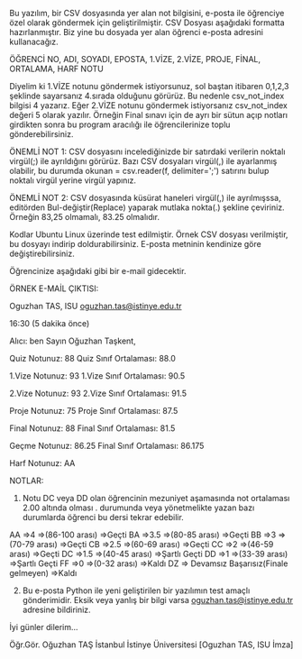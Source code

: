Bu yazılım, bir CSV dosyasında yer alan not bilgisini, e-posta ile öğrenciye özel olarak göndermek için geliştirilmiştir.  CSV Dosyası aşağıdaki formatta hazırlanmıştır. Biz yine bu dosyada yer alan öğrenci e-posta adresini kullanacağız.

ÖĞRENCİ NO, ADI, SOYADI, EPOSTA, 1.VİZE, 2.VİZE, PROJE, FİNAL, ORTALAMA, HARF NOTU

Diyelim ki 1.VİZE notunu göndermek istiyorsunuz, sol baştan itibaren 0,1,2,3 şeklinde sayarsanız 4.sırada olduğunu görürüz. Bu nedenle csv_not_index bilgisi 4 yazarız. Eğer 2.VİZE notunu göndermek istiyorsanız csv_not_index değeri 5 olarak yazılır. Örneğin Final sınavı için de ayrı bir sütun açıp notları girdikten sonra bu program aracılığı ile öğrencilerinize toplu gönderebilirsiniz.  

ÖNEMLİ NOT 1: CSV dosyasını incelediğinizde bir satırdaki verilerin noktalı virgül(;) ile ayrıldığını görürüz. Bazı CSV dosyaları virgül(,) ile ayarlanmış olabilir, bu durumda okunan = csv.reader(f, delimiter=';') satırını bulup noktalı virgül yerine virgül yapınız.

ÖNEMLİ NOT 2: CSV dosyasında küsürat haneleri virgül(,) ile ayrılmışssa, editörden Bul-değiştir(Replace) yaparak mutlaka nokta(.) şekline çeviriniz. Örneğin 83,25 olmamalı, 83.25 olmalıdır.

Kodlar Ubuntu Linux üzerinde test edilmiştir.  Örnek CSV dosyası verilmiştir, bu dosyayı indirip doldurabilirsiniz. E-posta metninin kendinize göre değiştirebilirsiniz.

Öğrencinize aşağıdaki gibi bir e-mail gidecektir.






ÖRNEK E-MAİL ÇIKTISI:

Oguzhan TAS, ISU <oguzhan.tas@istinye.edu.tr>
	
16:30 (5 dakika önce)
	
Alıcı: ben
Sayın Oğuzhan Taşkent,

Quiz Notunuz: 88
Quiz Sınıf Ortalaması: 88.0

1.Vize Notunuz: 93
1.Vize Sınıf Ortalaması: 90.5

2.Vize Notunuz: 93
2.Vize Sınıf Ortalaması: 91.5

Proje Notunuz: 75
Proje Sınıf Ortalaması: 87.5

Final Notunuz: 88
Final Sınıf Ortalaması: 81.5

Geçme Notunuz: 86.25
Final Sınıf Ortalaması: 86.175

Harf Notunuz: AA

NOTLAR:
1) Notu DC veya DD olan öğrencinin mezuniyet aşamasında not ortalaması 2.00 altında olması .
durumunda veya yönetmelikte yazan bazı durumlarda öğrenci bu dersi tekrar edebilir.

AA =>4    =>(86-100 arası)        =>Geçti
BA =>3.5  =>(80-85 arası)         =>Geçti
BB =>3    =>(70-79 arası)         =>Geçti
CB =>2.5  =>(60-69 arası)         =>Geçti
CC =>2    =>(46-59 arası)         =>Geçti
DC =>1.5  =>(40-45 arası)         =>Şartlı Geçti
DD =>1    =>(33-39 arası)         =>Şartlı Geçti
FF =>0    =>(0-32 arası)          =>Kaldı
DZ => Devamsız Başarısız(Finale gelmeyen)   =>Kaldı

2) Bu e-posta Python ile yeni geliştirilen bir yazılımın test amaçlı gönderimidir.
Eksik veya yanlış bir bilgi varsa oguzhan.tas@istinye.edu.tr adresine bildiriniz.

İyi günler dilerim...

Öğr.Gör. Oğuzhan TAŞ
İstanbul İstinye Üniversitesi
[Oguzhan TAS, ISU İmza]
